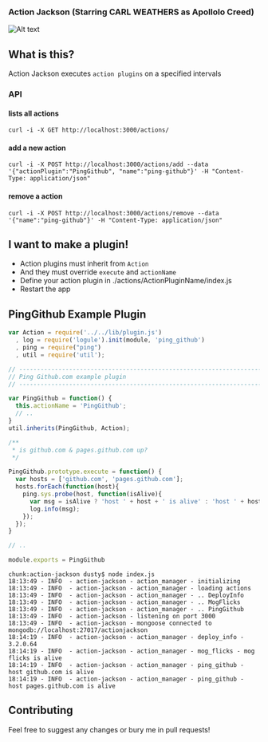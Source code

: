 ### Action Jackson (Starring CARL WEATHERS as Apollolo Creed)

![Alt text](https://raw.githubusercontent.com/clarkda/repo-images/master/action-jackson.js/actionjackson.png "I aint got time to bleed")

## What is this?

Action Jackson executes `action plugins` on a specified intervals

### API

#### lists all actions

```
curl -i -X GET http://localhost:3000/actions/
```
#### add a new action

```
curl -i -X POST http://localhost:3000/actions/add --data '{"actionPlugin":"PingGithub", "name":"ping-github"}' -H "Content-Type: application/json"
```

#### remove a action

```
curl -i -X POST http://localhost:3000/actions/remove --data '{"name":"ping-github"}' -H "Content-Type: application/json"
```

## I want to make a plugin!

* Action plugins must inherit from `Action`
* And they must override `execute` and `actionName`
* Define your action plugin in ./actions/ActionPluginName/index.js
* Restart the app

## PingGithub Example Plugin

```javascript
var Action = require('../../lib/plugin.js')
  , log = require('logule').init(module, 'ping_github')
  , ping = require("ping")
  , util = require('util');

// ------------------------------------------------------------------------------------
// Ping Github.com example plugin
// ------------------------------------------------------------------------------------

var PingGithub = function() {
  this.actionName = 'PingGithub';
  // ..
}
util.inherits(PingGithub, Action);

/**
 * is github.com & pages.github.com up?
 */

PingGithub.prototype.execute = function() {
  var hosts = ['github.com', 'pages.github.com'];
  hosts.forEach(function(host){
    ping.sys.probe(host, function(isAlive){
      var msg = isAlive ? 'host ' + host + ' is alive' : 'host ' + host + ' is dead';
      log.info(msg);
    });
  });
}

// ..

module.exports = PingGithub

```

```
chunk:action-jackson dusty$ node index.js
18:13:49 - INFO  - action-jackson - action_manager - initializing
18:13:49 - INFO  - action-jackson - action_manager - loading actions
18:13:49 - INFO  - action-jackson - action_manager - .. DeployInfo
18:13:49 - INFO  - action-jackson - action_manager - .. MogFlicks
18:13:49 - INFO  - action-jackson - action_manager - .. PingGithub
18:13:49 - INFO  - action-jackson - listening on port 3000
18:13:49 - INFO  - action-jackson - mongoose connected to mongodb://localhost:27017/actionjackson
18:14:19 - INFO  - action-jackson - action_manager - deploy_info - 3.2.0.64
18:14:19 - INFO  - action-jackson - action_manager - mog_flicks - mog flicks is alive
18:14:19 - INFO  - action-jackson - action_manager - ping_github - host github.com is alive
18:14:19 - INFO  - action-jackson - action_manager - ping_github - host pages.github.com is alive
```

## Contributing

Feel free to suggest any changes or bury me in pull requests!
